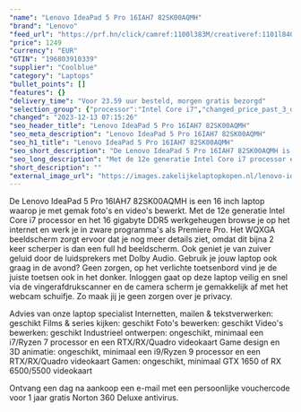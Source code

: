 ```yaml
---
"name": "Lenovo IdeaPad 5 Pro 16IAH7 82SK00AQMH"
"brand": "Lenovo"
"feed_url": "https://prf.hn/click/camref:1100l383M/creativeref:1101l84031/destination:https%3A%2F%2Fwww.coolblue.nl%2Fproduct%2F920278"
"price": 1249
"currency": "EUR"
"GTIN": "196803910339"
"supplier": "Coolblue"
"category": "Laptops"
"bullet_points": []
"features": {}
"delivery_time": "Voor 23.59 uur besteld, morgen gratis bezorgd"
"selection_group": {"processor":"Intel Core i7","changed_price_past_3_days":false,"product_family":"Ideapad"}
"changed": "2023-12-13 07:15:26"
"seo_header_title": "Lenovo IdeaPad 5 Pro 16IAH7 82SK00AQMH"
"seo_meta_description": "Lenovo IdeaPad 5 Pro 16IAH7 82SK00AQMH"
"seo_h1_title": "Lenovo IdeaPad 5 Pro 16IAH7 82SK00AQMH"
"seo_short_description": "De Lenovo IdeaPad 5 Pro 16IAH7 82SK00AQMH is een 16 inch laptop waarop je met gemak foto's en video's bewerkt."
"seo_long_description": "Met de 12e generatie Intel Core i7 processor en het 16 gigabyte DDR5 werkgeheugen browse je op het internet en werk je in zware programma's als Premiere Pro. Het WQXGA beeldscherm zorgt ervoor dat je nog meer details ziet, omdat dit bijna 2 keer scherper is dan een full hd beeldscherm. Ook geniet je van zuiver geluid door de luidsprekers met Dolby Audio. Gebruik je jouw laptop ook graag in de avond? Geen zorgen, op het verlichte toetsenbord vind je de juiste toetsen ook in het donker. Inloggen gaat op deze laptop veilig en snel via de vingerafdrukscanner en de camera scherm je gemakkelijk af met het webcam schuifje. Zo maak jij je geen zorgen over je privacy. \r\n\r\nAdvies van onze laptop specialist\r\nInternetten, mailen & tekstverwerken: geschikt\r\nFilms & series kijken: geschikt\r\nFoto's bewerken: geschikt\r\nVideo's bewerken: geschikt\r\nIndustrieel ontwerpen: ongeschikt, minimaal een i7/Ryzen 7 processor en een RTX/RX/Quadro videokaart\r\nGame design en 3D animatie: ongeschikt, minimaal een i9/Ryzen 9 processor en een RTX/RX/Quadro videokaart\r\nGamen: ongeschikt, minimaal GTX 1650 of RX 6500/5500 videokaart\r\n \r\nOntvang een dag na aankoop een e-mail met een persoonlijke vouchercode voor 1 jaar gratis Norton 360 Deluxe antivirus."
"short_description": ""
"external_image_url": "https://images.zakelijkelaptopkopen.nl/lenovo-ideapad-5-pro-16iah7-82sk00aqmh.webp"
---
```


De Lenovo IdeaPad 5 Pro 16IAH7 82SK00AQMH is een 16 inch laptop waarop je met gemak foto's en video's bewerkt. Met de 12e generatie Intel Core i7 processor en het 16 gigabyte DDR5 werkgeheugen browse je op het internet en werk je in zware programma's als Premiere Pro. Het WQXGA beeldscherm zorgt ervoor dat je nog meer details ziet, omdat dit bijna 2 keer scherper is dan een full hd beeldscherm. Ook geniet je van zuiver geluid door de luidsprekers met Dolby Audio. Gebruik je jouw laptop ook graag in de avond? Geen zorgen, op het verlichte toetsenbord vind je de juiste toetsen ook in het donker. Inloggen gaat op deze laptop veilig en snel via de vingerafdrukscanner en de camera scherm je gemakkelijk af met het webcam schuifje. Zo maak jij je geen zorgen over je privacy.

Advies van onze laptop specialist
Internetten, mailen & tekstverwerken: geschikt
Films & series kijken: geschikt
Foto's bewerken: geschikt
Video's bewerken: geschikt
Industrieel ontwerpen: ongeschikt, minimaal een i7/Ryzen 7 processor en een RTX/RX/Quadro videokaart
Game design en 3D animatie: ongeschikt, minimaal een i9/Ryzen 9 processor en een RTX/RX/Quadro videokaart
Gamen: ongeschikt, minimaal GTX 1650 of RX 6500/5500 videokaart
 
Ontvang een dag na aankoop een e-mail met een persoonlijke vouchercode voor 1 jaar gratis Norton 360 Deluxe antivirus.
